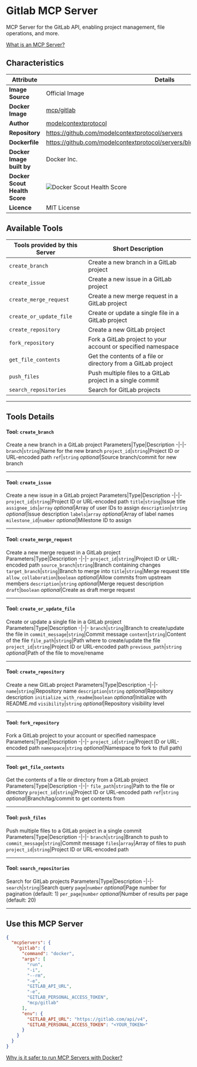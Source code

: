 # Gitlab MCP Server

MCP Server for the GitLab API, enabling project management, file operations, and more.

[What is an MCP Server?](https://www.anthropic.com/news/model-context-protocol)

## Characteristics
Attribute|Details|
|-|-|
**Image Source**|Official Image
**Docker Image**|[mcp/gitlab](https://hub.docker.com/repository/docker/mcp/gitlab)
**Author**|[modelcontextprotocol](https://github.com/modelcontextprotocol)
**Repository**|https://github.com/modelcontextprotocol/servers
**Dockerfile**|https://github.com/modelcontextprotocol/servers/blob/2025.4.6/src/gitlab/Dockerfile
**Docker Image built by**|Docker Inc.
**Docker Scout Health Score**| ![Docker Scout Health Score](https://api.scout.docker.com/v1/policy/insights/org-image-score/badge/mcp/gitlab)
**Licence**|MIT License

## Available Tools
Tools provided by this Server|Short Description
-|-
`create_branch`|Create a new branch in a GitLab project|
`create_issue`|Create a new issue in a GitLab project|
`create_merge_request`|Create a new merge request in a GitLab project|
`create_or_update_file`|Create or update a single file in a GitLab project|
`create_repository`|Create a new GitLab project|
`fork_repository`|Fork a GitLab project to your account or specified namespace|
`get_file_contents`|Get the contents of a file or directory from a GitLab project|
`push_files`|Push multiple files to a GitLab project in a single commit|
`search_repositories`|Search for GitLab projects|

---
## Tools Details

#### Tool: **`create_branch`**
Create a new branch in a GitLab project
Parameters|Type|Description
-|-|-
`branch`|`string`|Name for the new branch
`project_id`|`string`|Project ID or URL-encoded path
`ref`|`string` *optional*|Source branch/commit for new branch

---
#### Tool: **`create_issue`**
Create a new issue in a GitLab project
Parameters|Type|Description
-|-|-
`project_id`|`string`|Project ID or URL-encoded path
`title`|`string`|Issue title
`assignee_ids`|`array` *optional*|Array of user IDs to assign
`description`|`string` *optional*|Issue description
`labels`|`array` *optional*|Array of label names
`milestone_id`|`number` *optional*|Milestone ID to assign

---
#### Tool: **`create_merge_request`**
Create a new merge request in a GitLab project
Parameters|Type|Description
-|-|-
`project_id`|`string`|Project ID or URL-encoded path
`source_branch`|`string`|Branch containing changes
`target_branch`|`string`|Branch to merge into
`title`|`string`|Merge request title
`allow_collaboration`|`boolean` *optional*|Allow commits from upstream members
`description`|`string` *optional*|Merge request description
`draft`|`boolean` *optional*|Create as draft merge request

---
#### Tool: **`create_or_update_file`**
Create or update a single file in a GitLab project
Parameters|Type|Description
-|-|-
`branch`|`string`|Branch to create/update the file in
`commit_message`|`string`|Commit message
`content`|`string`|Content of the file
`file_path`|`string`|Path where to create/update the file
`project_id`|`string`|Project ID or URL-encoded path
`previous_path`|`string` *optional*|Path of the file to move/rename

---
#### Tool: **`create_repository`**
Create a new GitLab project
Parameters|Type|Description
-|-|-
`name`|`string`|Repository name
`description`|`string` *optional*|Repository description
`initialize_with_readme`|`boolean` *optional*|Initialize with README.md
`visibility`|`string` *optional*|Repository visibility level

---
#### Tool: **`fork_repository`**
Fork a GitLab project to your account or specified namespace
Parameters|Type|Description
-|-|-
`project_id`|`string`|Project ID or URL-encoded path
`namespace`|`string` *optional*|Namespace to fork to (full path)

---
#### Tool: **`get_file_contents`**
Get the contents of a file or directory from a GitLab project
Parameters|Type|Description
-|-|-
`file_path`|`string`|Path to the file or directory
`project_id`|`string`|Project ID or URL-encoded path
`ref`|`string` *optional*|Branch/tag/commit to get contents from

---
#### Tool: **`push_files`**
Push multiple files to a GitLab project in a single commit
Parameters|Type|Description
-|-|-
`branch`|`string`|Branch to push to
`commit_message`|`string`|Commit message
`files`|`array`|Array of files to push
`project_id`|`string`|Project ID or URL-encoded path

---
#### Tool: **`search_repositories`**
Search for GitLab projects
Parameters|Type|Description
-|-|-
`search`|`string`|Search query
`page`|`number` *optional*|Page number for pagination (default: 1)
`per_page`|`number` *optional*|Number of results per page (default: 20)

---
## Use this MCP Server

```json
{
  "mcpServers": {
    "gitlab": {
      "command": "docker",
      "args": [
        "run",
        "-i",
        "--rm",
        "-e",
        "GITLAB_API_URL",
        "-e",
        "GITLAB_PERSONAL_ACCESS_TOKEN",
        "mcp/gitlab"
      ],
      "env": {
        "GITLAB_API_URL": "https://gitlab.com/api/v4",
        "GITLAB_PERSONAL_ACCESS_TOKEN": "<YOUR_TOKEN>"
      }
    }
  }
}
```

[Why is it safer to run MCP Servers with Docker?](https://www.docker.com/blog/the-model-context-protocol-simplifying-building-ai-apps-with-anthropic-claude-desktop-and-docker/)
